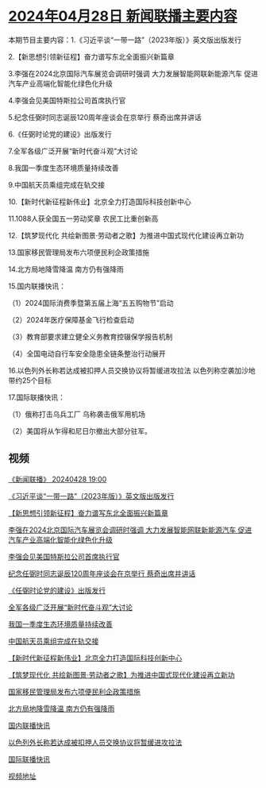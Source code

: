 # [2024年04月28日 新闻联播主要内容](https://tv.cctv.com/lm/xwlb/day/20240428.shtml)

本期节目主要内容：1.《习近平谈“一带一路”（2023年版）》英文版出版发行

2.【新思想引领新征程】奋力谱写东北全面振兴新篇章

3.李强在2024北京国际汽车展览会调研时强调 大力发展智能网联新能源汽车 促进汽车产业高端化智能化绿色化升级

4.李强会见美国特斯拉公司首席执行官

5.纪念任弼时同志诞辰120周年座谈会在京举行 蔡奇出席并讲话

6.《任弼时论党的建设》出版发行

7.全军各级广泛开展“新时代奋斗观”大讨论

8.我国一季度生态环境质量持续改善

9.中国航天员乘组完成在轨交接

10.【新时代新征程新伟业】北京全力打造国际科技创新中心

11.1088人获全国五一劳动奖章 农民工比重创新高

12.【筑梦现代化 共绘新图景·劳动者之歌】为推进中国式现代化建设再立新功

13.国家移民管理局发布六项便民利企政策措施

14.北方局地降雪降温 南方仍有强降雨

15.国内联播快讯：

（1）2024国际消费季暨第五届上海“五五购物节”启动

（2）2024年医疗保障基金飞行检查启动

（3）教育部要求建立健全义务教育控辍保学报告机制

（4）全国电动自行车安全隐患全链条整治行动展开

16.以色列外长称若达成被扣押人员交换协议将暂缓进攻拉法 以色列称空袭加沙地带约25个目标

17.国际联播快讯：

（1）俄称打击乌兵工厂 乌称袭击俄军用机场

（2）美国将从乍得和尼日尔撤出大部分驻军。

## 视频

[《新闻联播》 20240428 19:00](https://tv.cctv.com/2024/04/28/VIDEPhy5lQdqOXKzuEh4S5O0240428.shtml)

[《习近平谈“一带一路”（2023年版）》英文版出版发行](https://tv.cctv.com/2024/04/28/VIDEtwXMKLJoDWbm76c4Xg2D240428.shtml)

[【新思想引领新征程】奋力谱写东北全面振兴新篇章](https://tv.cctv.com/2024/04/28/VIDEjeWIOF91dk1wzSXYoQnq240428.shtml)

[李强在2024北京国际汽车展览会调研时强调 大力发展智能网联新能源汽车 促进汽车产业高端化智能化绿色化升级](https://tv.cctv.com/2024/04/28/VIDEXC84dV5aafnJ7V79SYPH240428.shtml)

[李强会见美国特斯拉公司首席执行官](https://tv.cctv.com/2024/04/28/VIDEFhDnzjkIu3rMtF4inpgR240428.shtml)

[纪念任弼时同志诞辰120周年座谈会在京举行 蔡奇出席并讲话](https://tv.cctv.com/2024/04/28/VIDEYy48t5bssGDDG4G9vVnp240428.shtml)

[《任弼时论党的建设》出版发行](https://tv.cctv.com/2024/04/28/VIDE4CgB1UDU4Nw2BbQroLfy240428.shtml)

[全军各级广泛开展“新时代奋斗观”大讨论](https://tv.cctv.com/2024/04/28/VIDE3CtHBk1MObutDcXAXpR7240428.shtml)

[我国一季度生态环境质量持续改善](https://tv.cctv.com/2024/04/28/VIDEAcR3Cs1Y7ns7oifpgUeG240428.shtml)

[中国航天员乘组完成在轨交接](https://tv.cctv.com/2024/04/28/VIDE7wD38RobKB3ywadlcIW6240428.shtml)

[【新时代新征程新伟业】北京全力打造国际科技创新中心](https://tv.cctv.com/2024/04/28/VIDEKwOgqhxHErE4avNF9c8E240428.shtml)

[【筑梦现代化 共绘新图景·劳动者之歌】为推进中国式现代化建设再立新功](https://tv.cctv.com/2024/04/28/VIDE0hhngcWSbxPHqHVdZTod240428.shtml)

[国家移民管理局发布六项便民利企政策措施](https://tv.cctv.com/2024/04/28/VIDEqU7cz09W1jOOl6ZKa2xa240428.shtml)

[北方局地降雪降温 南方仍有强降雨](https://tv.cctv.com/2024/04/28/VIDExN6yoMXBDRodcrkwxtDu240428.shtml)

[国内联播快讯](https://tv.cctv.com/2024/04/28/VIDE2v0ZkYa7eTQs3x9s89j5240428.shtml)

[以色列外长称若达成被扣押人员交换协议将暂缓进攻拉法](https://tv.cctv.com/2024/04/28/VIDEe9WvmI1cf27o34A1DCXj240428.shtml)

[国际联播快讯](https://tv.cctv.com/2024/04/28/VIDEEWt155qXub21kBeGPe0r240428.shtml)

[视频地址](https://tv.cctv.com/lm/xwlb/day/20240428.shtml) 

